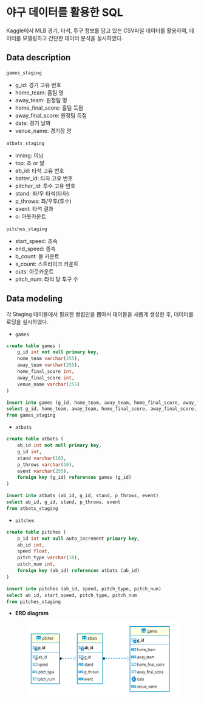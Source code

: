 # 야구 데이터를 활용한 SQL
Kaggle에서 MLB 경기, 타석, 투구 정보를 담고 있는 CSV파일 데이터를 활용하여, 데이터를 모델링하고 간단한 데이터 분석을 실시하였다.
## Data description
`games_staging`  
- g_id: 경기 고유 번호
- home_team: 홈팀 명
- away_team: 원정팀 명
- home_final_score: 홈팀 득점
- away_final_score: 원정팀 득점
- date: 경기 날짜
- venue_name: 경기장 명

`atbats_staging`
- inning: 이닝
- top: 초 or 말
- ab_id: 타석 고유 번호
- batter_id: 타자 고유 번호
- pitcher_id: 투수 고유 번호
- stand: 좌/우 타석(타자)
- p_throws: 좌/우투(투수)
- event: 타석 결과
- o: 아웃카운트

`pitches_staging`
- start_speed: 초속
- end_speed: 종속
- b_count: 볼 카운트
- s_count: 스트라이크 카운트
- outs: 아웃카운트
- pitch_num: 타석 당 투구 수

## Data modeling
각 Staging 테이블에서 필요한 컬럼만을 뽑아서 테이블을 새롭게 생성한 후, 데이터를 로딩을 실시하였다.
- `games`
```sql
create table games (
	g_id int not null primary key,
	home_team varchar(255),
	away_team varchar(255),
	home_final_score int,
	away_final_score int,
	venue_name varchar(255)
)
```
```sql
insert into games (g_id, home_team, away_team, home_final_score, away_final_score, venue_name)
select g_id, home_team, away_team, home_final_score, away_final_score, venue_name
from games_staging
```
- `atbats`
```sql
create table atbats (
	ab_id int not null primary key,
	g_id int,
	stand varchar(10),
	p_throws varchar(10),
	event varchar(255),
	foreign key (g_id) references games (g_id)
)
```
```sql
insert into atbats (ab_id, g_id, stand, p_throws, event)
select ab_id, g_id, stand, p_throws, event
from atbats_staging
```
- `pitches`
```sql
create table pitches (
	p_id int not null auto_increment primary key,
	ab_id int,
	speed float,
	pitch_type varchar(10),
	pitch_num int,
	foreign key (ab_id) references atbats (ab_id)
)
```
```sql
insert into pitches (ab_id, speed, pitch_type, pitch_num)
select ab_id, start_speed, pitch_type, pitch_num
from pitches_staging
```
- **ERD diagram**
<center>
  <img
    src="erd.png"
    width="400"
    height="200"
  />
</center>
